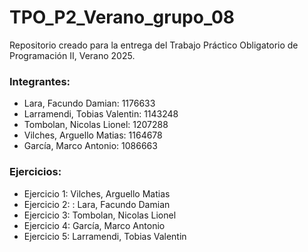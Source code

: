 # TPO_P2_Verano_grupo_08
 Repositorio creado para la entrega del Trabajo Práctico Obligatorio de Programación II, Verano 2025.

 ### **Integrantes**:
 
- Lara, Facundo Damian: 1176633
- Larramendi, Tobias Valentin:  1143248
- Tombolan, Nicolas Lionel: 1207288
- Vilches, Arguello Matias: 1164678
- García, Marco Antonio: 1086663

 ### **Ejercicios**:

- Ejercicio 1: Vilches, Arguello Matias
- Ejercicio 2: : Lara, Facundo Damian
- Ejercicio 3: Tombolan, Nicolas Lionel
- Ejercicio 4: García, Marco Antonio
- Ejercicio 5: Larramendi, Tobias Valentin
